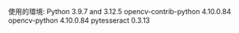 使用的環境:
Python 3.9.7 and 3.12.5
opencv-contrib-python 4.10.0.84
opencv-python         4.10.0.84
pytesseract           0.3.13
